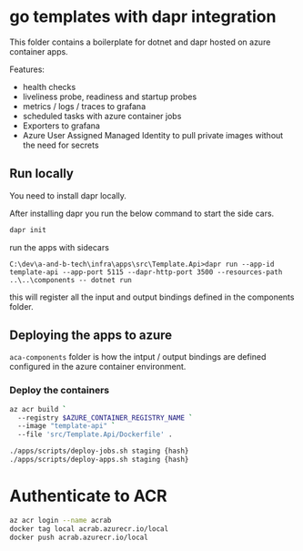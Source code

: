 # go templates with dapr integration

This folder contains a boilerplate for dotnet and dapr hosted on azure container apps.

Features:
- health checks
- liveliness probe, readiness and startup probes
- metrics / logs / traces to grafana
- scheduled tasks with azure container jobs
- Exporters to grafana
- Azure User Assigned Managed Identity to pull private images without the need for secrets

## Run locally
You need to install dapr locally.

After installing dapr you run the below command to start the side cars.
```bash
dapr init
```

run the apps with sidecars
```
C:\dev\a-and-b-tech\infra\apps\src\Template.Api>dapr run --app-id template-api --app-port 5115 --dapr-http-port 3500 --resources-path ..\..\components -- dotnet run
```

this will register all the input and output bindings defined in the components folder.

## Deploying the apps to azure
`aca-components` folder is how the intput / output bindings are defined configured in the azure container environment.

### Deploy the containers
```bash
az acr build `
  --registry $AZURE_CONTAINER_REGISTRY_NAME `
  --image "template-api" `
  --file 'src/Template.Api/Dockerfile' .
```

```bash
./apps/scripts/deploy-jobs.sh staging {hash}
./apps/scripts/deploy-apps.sh staging {hash}
```

# Authenticate to ACR
```bash
az acr login --name acrab
docker tag local acrab.azurecr.io/local
docker push acrab.azurecr.io/local
```

